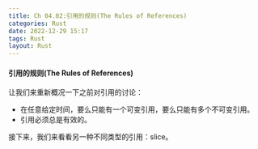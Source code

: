 ```yaml
---
title: Ch 04.02:引用的规则(The Rules of References)
categories: Rust
date: 2022-12-29 15:17
tags: Rust
layout: Rust
---
```

#### 引用的规则(The Rules of References)

让我们来重新概况一下之前对引用的讨论：

* 在任意给定时间，要么只能有一个可变引用，要么只能有多个不可变引用。
* 引用必须总是有效的。

接下来，我们来看看另一种不同类型的引用：slice。



















